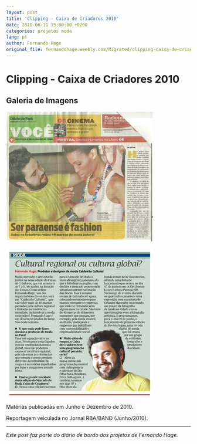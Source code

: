 ```yaml
---
layout: post
title: 'Clipping - Caixa de Criadores 2010'
date: 2010-06-11 15:00:00 +0200
categories: projetos moda
lang: pt
author: Fernando Hage
original_file: fernandohage.weebly.com/Migrated/clipping-caixa-de-criadores-2010.html
---
```


# Clipping - Caixa de Criadores 2010

## Galeria de Imagens

![Clipping - Caixa de Criadores 2010](/assets/images/clipping-caixa-de-criadores-2010-01.jpg)

![Clipping - Caixa de Criadores 2010](/assets/images/clipping-caixa-de-criadores-2010-02.jpg)

Matérias publicadas em Junho e Dezembro de 2010.

Reportagem veiculada no Jornal RBA/BAND (Junho/2010).

---

*Este post faz parte do diário de bordo dos projetos de Fernando Hage.*